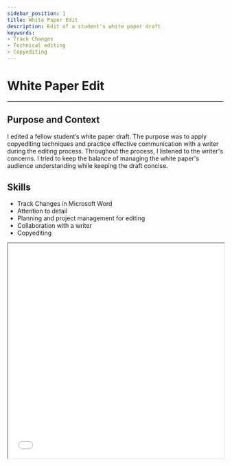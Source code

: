 ```yaml
---
sidebar_position: 1
title: White Paper Edit
description: Edit of a student's white paper draft
keywords: 
- Track Changes
- Technical editing
- Copyediting 
---
```

# White Paper Edit 

---

## Purpose and Context

I edited a fellow student’s white paper draft. The purpose was to apply copyediting techniques and practice effective communication with a writer during the editing process. Throughout the process, I listened to the writer's concerns. I tried to keep the balance of managing the white paper's audience understanding while keeping the draft concise.

## Skills
- Track Changes in Microsoft Word
- Attention to detail 
- Planning and project management for editing
- Collaboration with a writer
- Copyediting

<iframe
  src="/Portfolio/files/edit.pdf"
  width="100%"
  height="500px"
></iframe>